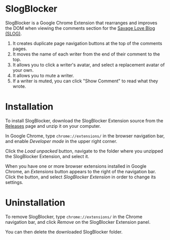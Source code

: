 # SlogBlocker

SlogBlocker is a Google Chrome Extension that rearranges and improves the DOM when viewing the comments section for the [Savage Love Blog (SLOG)](http://www.thestranger.com/seattle/SavageLove).

1. It creates duplicate page navigation buttons at the top of the comments pages.
2. It moves the name of each writer from the end of their comment to the top.
3. It allows you to click a writer's avatar, and select a replacement avatar of your own.
4. It allows you to mute a writer.
5. If a writer is muted, you can click "Show Comment" to read what they wrote.

# Installation

To install SlogBlocker, download the SlogBlocker Extension source from the [Releases](https://github.com/ahoyfubar/SlogBlocker-Chrome/releases/) page and unzip it on your computer.

In Google Chrome, type `chrome://extensions/` in the browser navigation bar, and enable _Developer mode_ in the upper right corner.

Click the _Load unpacked_ button, navigate to the folder where you unzipped the SlogBlocker Extension, and select it.

When you have one or more browser extensions installed in Google Chrome, an _Extensions_ button appears to the right of the navigation bar. Click the button, and select _SlogBlocker Extension_ in order to change its settings.

# Uninstallation

To remove SlogBlocker, type `chrome://extensions/` in the Chrome navigation bar, and click _Remove_ on the SlogBlocker Extension panel.

You can then delete the downloaded SlogBlocker folder.

